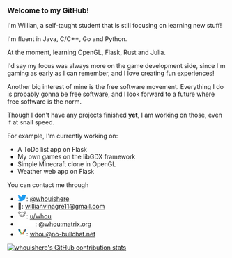 ### Welcome to my GitHub!

I'm Willian, a self-taught student that is still focusing on learning new stuff!

I'm fluent in Java, C/C++, Go and Python.

At the moment, learning OpenGL, Flask, Rust and Julia.

I'd say my focus was always more on the game development side, since I'm gaming as early as I can remember, and I love creating fun experiences!

Another big interest of mine is the free software movement. Everything I do is probably gonna be free software, and I look forward to a future where free software is the norm.

Though I don't have any projects finished __yet__, I am working on those, even if at snail speed.

For example, I'm currently working on:
- A ToDo list app on Flask
- My own games on the libGDX framework
- Simple Minecraft clone in OpenGL
- Weather web app on Flask

You can contact me through
- <a href="https://twitter.com"><img src="media/Logo blue.svg" width="20" height="15" alt="Twitter"></a>: [@whouishere](https://twitter.com/whouishere)
- 📧: [willianvinagre11@gmail.com](mailto:willianvinagre11@gmail.com)
- <a href="https://join-lemmy.org"><img src="media/lemmy.svg" width="20" height="20" alt="Lemmy"></a>: [u/whou](https://lemmy.ml/u/whou)
- <a href="https://matrix.org"><img src="media/matrix-logo-white.svg" width="40" height="15" alt="Matrix"></a>: [@whou:matrix.org](https://matrix.to/#/@whou:matrix.org)
- <a href="https://xmpp.org"><img src="media/xmpp-logo.svg" width="20" height="20" alt="XMPP/Jabber"></a>: whou@no-bullchat.net

<p align="center">

[![whouishere's GitHub contribution stats](https://awesome-github-stats.azurewebsites.net/user-stats/whouishere?cardType=github&theme=github-dark&Title=009C37&Border=FEE000)](https://github.com/brunohbrito/awesome-github-stats)

</p>
